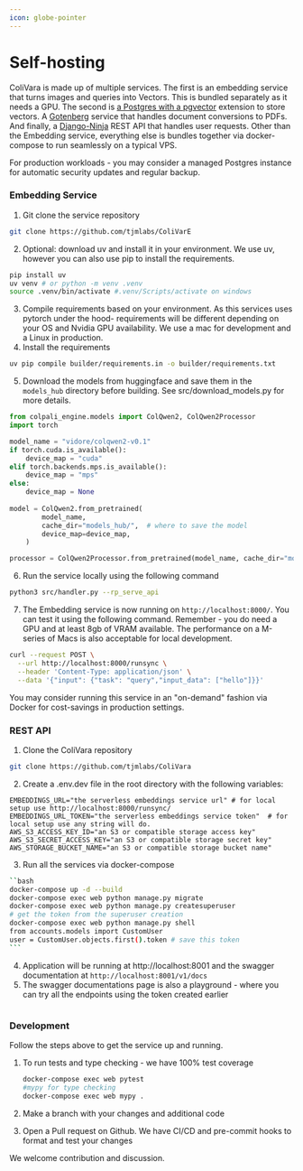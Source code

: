 ```yaml
---
icon: globe-pointer
---
```


# Self-hosting

ColiVara is made up of multiple services. The first is an embedding service that turns images and queries into Vectors. This is bundled separately as it needs a GPU. The second is [a Postgres with a pgvector](https://github.com/pgvector/pgvector) extension to store vectors. A [Gotenberg](https://gotenberg.dev/) service that handles document conversions to PDFs. And finally, a [Django-Ninja](https://django-ninja.dev/) REST API that handles user requests. Other than the Embedding service, everything else is bundles together via docker-compose to run seamlessly on a typical VPS.

For production workloads - you may consider a managed Postgres instance for automatic security updates and regular backup.&#x20;

### Embedding Service&#x20;

1. Git clone the service repository&#x20;

```bash
git clone https://github.com/tjmlabs/ColiVarE
```

2. Optional: download uv and install it in your environment. We use uv, however you can also use pip to install the requirements.

```bash
pip install uv
uv venv # or python -m venv .venv
source .venv/bin/activate #.venv/Scripts/activate on windows
```

3. Compile requirements based on your environment. As this services uses pytorch under the hood- requirements will be different depending on your OS and Nvidia GPU availability. We use a mac for development and a Linux in production.
4. Install the requirements&#x20;

```bash
uv pip compile builder/requirements.in -o builder/requirements.txt
```

5. Download the models from huggingface and save them in the `models_hub` directory before building. See src/download\_models.py for more details.

```python
from colpali_engine.models import ColQwen2, ColQwen2Processor
import torch

model_name = "vidore/colqwen2-v0.1"
if torch.cuda.is_available():
    device_map = "cuda"
elif torch.backends.mps.is_available():
    device_map = "mps"
else:
    device_map = None
    
model = ColQwen2.from_pretrained(
        model_name,
        cache_dir="models_hub/",  # where to save the model
        device_map=device_map,
    )

processor = ColQwen2Processor.from_pretrained(model_name, cache_dir="models_hub/")
```

6. Run the service locally using the following command

```bash
python3 src/handler.py --rp_serve_api
```

7. The Embedding service is now running on `http://localhost:8000/`. You can test it using the following command. Remember - you do need a GPU and at least 8gb of VRAM available. The performance on a M-series of Macs is also acceptable for local development.&#x20;

```bash
curl --request POST \
  --url http://localhost:8000/runsync \
  --header 'Content-Type: application/json' \
  --data '{"input": {"task": "query","input_data": ["hello"]}}'  
```

You may consider running this service in an "on-demand" fashion via Docker for cost-savings in production settings.&#x20;

### REST API

1. Clone the ColiVara repository&#x20;

```bash
git clone https://github.com/tjmlabs/ColiVara
```

2. Create a .env.dev file in the root directory with the following variables:

```
EMBEDDINGS_URL="the serverless embeddings service url" # for local setup use http://localhost:8000/runsync/
EMBEDDINGS_URL_TOKEN="the serverless embeddings service token"  # for local setup use any string will do.
AWS_S3_ACCESS_KEY_ID="an S3 or compatible storage access key"
AWS_S3_SECRET_ACCESS_KEY="an S3 or compatible storage secret key"
AWS_STORAGE_BUCKET_NAME="an S3 or compatible storage bucket name"
```

3. Run all the services via docker-compose

````bash
``bash
docker-compose up -d --build
docker-compose exec web python manage.py migrate
docker-compose exec web python manage.py createsuperuser
# get the token from the superuser creation
docker-compose exec web python manage.py shell
from accounts.models import CustomUser
user = CustomUser.objects.first().token # save this token
```
````

4. Application will be running at http://localhost:8001 and the swagger documentation at `http://localhost:8001/v1/docs`
5. The swagger documentations page is also a playground - where you can try all the endpoints using the token created earlier

<figure><img src="../.gitbook/assets/Screenshot 2024-10-21 at 9.45.11 AM.png" alt=""><figcaption></figcaption></figure>

### Development

Follow the steps above to get the service up and running.&#x20;

1.  To run tests and type checking - we have 100% test coverage

    ```bash
    docker-compose exec web pytest 
    #mypy for type checking
    docker-compose exec web mypy .
    ```
2. Make a branch with your changes and additional code&#x20;
3. Open a Pull request on Github. We have CI/CD and pre-commit hooks to format and test your changes&#x20;

We welcome contribution and discussion.&#x20;
